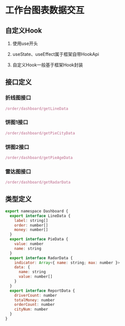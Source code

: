 # 工作台图表数据交互

## 自定义Hook

1. 使用use开头

2. useState、useEffect属于框架自带HookApi

3. 自定义Hook一般基于框架Hook封装

## 接口定义

### 折线图接口

```js
/order/dashboard/getLineData
```

### 饼图1接口

```js
/order/dashboard/getPieCityData
```

### 饼图2接口

```js
/order/dashboard/getPieAgeData
```

### 雷达图接口

```js
/order/dashboard/getRadarData
```

## 类型定义

```js
export namespace Dashboard {
  export interface LineData {
    label: string[]
    order: number[]
    money: number[]
  }
  export interface PieData {
    value: number
    name: string
  }
  export interface RadarData {
    indicator: Array<{ name: string; max: number }>
    data: {
      name: string
      value: number[]
    }
  }
  export interface ReportData {
    driverCount: number
    totalMoney: number
    orderCount: number
    cityNum: number
  }
}
```
